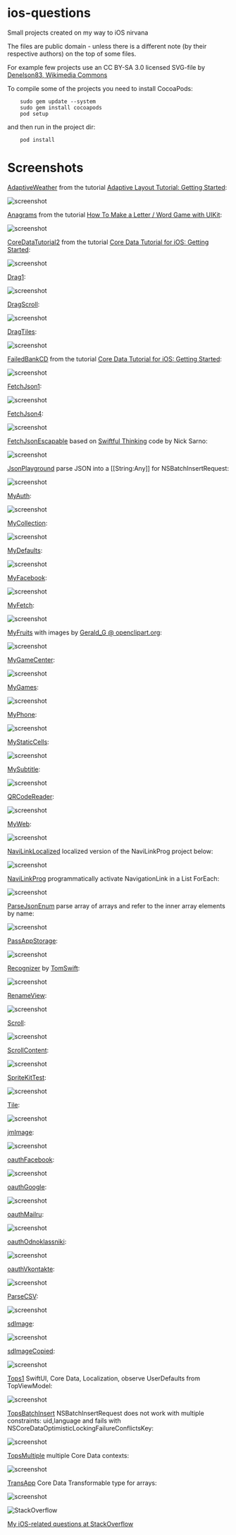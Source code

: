 ios-questions
==========

Small projects created on my way to iOS nirvana

The files are public domain - unless there is a different note (by their respective authors) on the top of some files.

For example few projects use an CC BY-SA 3.0 licensed SVG-file by 
[Denelson83, Wikimedia Commons](http://en.wikipedia.org/wiki/File:Blank_Scrabble_board_with_coordinates.svg)

To compile some of the projects you need to install CocoaPods:

        sudo gem update --system
        sudo gem install cocoapods
        pod setup

and then run in the project dir:

        pod install

Screenshots
==========

[AdaptiveWeather](https://github.com/afarber/ios-questions/tree/master/AdaptiveWeather) from the tutorial [Adaptive Layout Tutorial: Getting Started](http://www.raywenderlich.com/83276/beginning-adaptive-layout-tutorial):

![screenshot](https://raw.github.com/afarber/ios-questions/master/AdaptiveWeather/screenshot.png)


[Anagrams](https://github.com/afarber/ios-questions/tree/master/Anagrams) from the tutorial [How To Make a Letter / Word Game with UIKit](http://www.raywenderlich.com/33804/how-to-make-a-letterword-game-with-uikit-part-1):

![screenshot](https://raw.github.com/afarber/ios-questions/master/Anagrams/screenshot.png)


[CoreDataTutorial2](https://github.com/afarber/ios-questions/tree/master/CoreDataTutorial2) from the tutorial [Core Data Tutorial for iOS: Getting Started](http://www.raywenderlich.com/934/core-data-tutorial-for-ios-getting-started):

![screenshot](https://raw.github.com/afarber/ios-questions/master/CoreDataTutorial2/screenshot.png)


[Drag1](https://github.com/afarber/ios-questions/tree/master/Drag1.playground):

![screenshot](https://raw.github.com/afarber/ios-questions/master/Drag1.png)


[DragScroll](https://github.com/afarber/ios-questions/tree/master/DragScroll):

![screenshot](https://raw.github.com/afarber/ios-questions/master/DragScroll/screenshot.png)


[DragTiles](https://github.com/afarber/ios-questions/tree/master/DragTiles):

![screenshot](https://raw.github.com/afarber/ios-questions/master/DragTiles/screenshot.png)


[FailedBankCD](https://github.com/afarber/ios-questions/tree/master/FailedBankCD) from the tutorial [Core Data Tutorial for iOS: Getting Started](http://www.raywenderlich.com/934/core-data-tutorial-for-ios-getting-started):

![screenshot](https://raw.github.com/afarber/ios-questions/master/FailedBankCD/screenshot.png)


[FetchJson1](https://github.com/afarber/ios-questions/tree/master/FetchJson1.playground):

![screenshot](https://raw.github.com/afarber/ios-questions/master/FetchJson1.png)


[FetchJson4](https://github.com/afarber/ios-questions/tree/master/FetchJson4):

![screenshot](https://raw.github.com/afarber/ios-questions/master/FetchJson4/screenshot.png)


[FetchJsonEscapable](https://github.com/afarber/ios-questions/tree/master/FetchJsonEscapable)
based on [Swiftful Thinking](https://github.com/SwiftfulThinking/SwiftUI-Continued-Learning) code by Nick Sarno:

![screenshot](https://raw.github.com/afarber/ios-questions/master/FetchJsonEscapable/screenshot.png)


[JsonPlayground](https://github.com/afarber/ios-questions/tree/master/JsonPlayground.playground) parse JSON into a [[String:Any]] for NSBatchInsertRequest:

![screenshot](https://raw.github.com/afarber/ios-questions/master/JsonPlayground.png)


[MyAuth](https://github.com/afarber/ios-questions/tree/master/MyAuth):

![screenshot](https://raw.github.com/afarber/ios-questions/master/MyAuth/screenshot.png)


[MyCollection](https://github.com/afarber/ios-questions/tree/master/MyCollection):

![screenshot](https://raw.github.com/afarber/ios-questions/master/MyCollection/screenshot.png)


[MyDefaults](https://github.com/afarber/ios-questions/tree/master/MyDefaults):

![screenshot](https://raw.github.com/afarber/ios-questions/master/MyDefaults/screenshot.png)


[MyFacebook](https://github.com/afarber/ios-questions/tree/master/MyFacebook):

![screenshot](https://raw.github.com/afarber/ios-questions/master/MyFacebook/screenshot.png)


[MyFetch](https://github.com/afarber/ios-questions/tree/master/MyFetch):

![screenshot](https://raw.github.com/afarber/ios-questions/master/MyFetch/screenshot.png)


[MyFruits](https://github.com/afarber/ios-questions/tree/master/MyFruits) with images by [Gerald_G @ openclipart.org](https://openclipart.org/user-detail/Gerald_G):

![screenshot](https://raw.github.com/afarber/ios-questions/master/MyFruits/screenshot.png)


[MyGameCenter](https://github.com/afarber/ios-questions/tree/master/MyGameCenter):

![screenshot](https://raw.github.com/afarber/ios-questions/master/MyGameCenter/screenshot.png)


[MyGames](https://github.com/afarber/ios-questions/tree/master/MyGames):

![screenshot](https://raw.github.com/afarber/ios-questions/master/MyGames/screenshot.png)


[MyPhone](https://github.com/afarber/ios-questions/tree/master/MyPhone):

![screenshot](https://raw.github.com/afarber/ios-questions/master/MyPhone/screenshot.png)


[MyStaticCells](https://github.com/afarber/ios-questions/tree/master/MyStaticCells):

![screenshot](https://raw.githubusercontent.com/afarber/ios-questions/master/MyStaticCells/screenshot.png)


[MySubtitle](https://github.com/afarber/ios-questions/tree/master/MySubtitle):

![screenshot](https://raw.githubusercontent.com/afarber/ios-questions/master/MySubtitle/screenshot.png)


[QRCodeReader](https://github.com/afarber/ios-questions/tree/master/QRCodeReader):

![screenshot](https://raw.github.com/afarber/ios-questions/master/QRCodeReader/screenshot.png)


[MyWeb](https://github.com/afarber/ios-questions/tree/master/MyWeb):

![screenshot](https://raw.github.com/afarber/ios-questions/master/MyWeb/screenshot.png)


[NaviLinkLocalized](https://github.com/afarber/ios-questions/tree/master/NaviLinkLocalized) localized version of the NaviLinkProg project below:

![screenshot](https://raw.github.com/afarber/ios-questions/master/NaviLinkLocalized/screenshot.png)


[NaviLinkProg](https://github.com/afarber/ios-questions/tree/master/NaviLinkProg) programmatically activate NavigationLink in a List ForEach:

![screenshot](https://raw.github.com/afarber/ios-questions/master/NaviLinkProg/screenshot.png)


[ParseJsonEnum](https://github.com/afarber/ios-questions/tree/master/ParseJsonEnum.playground) parse array of arrays and refer to the inner array elements by name:

![screenshot](https://raw.github.com/afarber/ios-questions/master/ParseJsonEnum.png)


[PassAppStorage](https://github.com/afarber/ios-questions/tree/master/PassAppStorage):

![screenshot](https://raw.github.com/afarber/ios-questions/master/PassAppStorage/screenshot.png)


[Recognizer](https://github.com/afarber/ios-questions/tree/master/Recognizer)
by [TomSwift](http://stackoverflow.com/users/291788/tomswift):

![screenshot](https://raw.github.com/afarber/ios-questions/master/Recognizer/screenshot.png)


[RenameView](https://github.com/afarber/ios-questions/tree/master/RenameView):

![screenshot](https://raw.github.com/afarber/ios-questions/master/RenameView/screenshot.png)


[Scroll](https://github.com/afarber/ios-questions/tree/master/Scroll):

![screenshot](https://raw.github.com/afarber/ios-questions/master/Scroll/screenshot.png)


[ScrollContent](https://github.com/afarber/ios-questions/tree/master/ScrollContent):

![screenshot](https://raw.github.com/afarber/ios-questions/master/ScrollContent/screenshot.png)


[SpriteKitTest](https://github.com/afarber/ios-questions/tree/master/SpriteKitTest):

![screenshot](https://raw.github.com/afarber/ios-questions/master/SpriteKitTest/screenshot.png)


[Tile](https://github.com/afarber/ios-questions/tree/master/Tile):

![screenshot](https://raw.github.com/afarber/ios-questions/master/Tile/screenshot.png)


[jmImage](https://github.com/afarber/ios-questions/tree/master/jmImage):

![screenshot](https://raw.github.com/afarber/ios-questions/master/jmImage/screenshot.png)


[oauthFacebook](https://github.com/afarber/ios-questions/tree/master/oauthFacebook):

![screenshot](https://raw.github.com/afarber/ios-questions/master/oauthFacebook/screenshot.png)


[oauthGoogle](https://github.com/afarber/ios-questions/tree/master/oauthGoogle):

![screenshot](https://raw.github.com/afarber/ios-questions/master/oauthGoogle/screenshot.png)


[oauthMailru](https://github.com/afarber/ios-questions/tree/master/oauthMailru):

![screenshot](https://raw.github.com/afarber/ios-questions/master/oauthMailru/screenshot.png)


[oauthOdnoklassniki](https://github.com/afarber/ios-questions/tree/master/oauthOdnoklassniki):

![screenshot](https://raw.github.com/afarber/ios-questions/master/oauthOdnoklassniki/screenshot.png)


[oauthVkontakte](https://github.com/afarber/ios-questions/tree/master/oauthVkontakte):

![screenshot](https://raw.github.com/afarber/ios-questions/master/oauthVkontakte/screenshot.png)


[ParseCSV](https://github.com/afarber/ios-questions/tree/master/ParseCSV):

![screenshot](https://raw.github.com/afarber/ios-questions/master/ParseCSV/screenshot.png)


[sdImage](https://github.com/afarber/ios-questions/tree/master/sdImage):

![screenshot](https://raw.github.com/afarber/ios-questions/master/sdImage/screenshot.png)


[sdImageCopied](https://github.com/afarber/ios-questions/tree/master/sdImageCopied):

![screenshot](https://raw.github.com/afarber/ios-questions/master/sdImageCopied/screenshot.png)


[Tops1](https://github.com/afarber/ios-questions/tree/master/Tops1) SwiftUI, Core Data, Localization, observe UserDefaults from TopViewModel:

![screenshot](https://raw.github.com/afarber/ios-questions/master/Tops1/screenshot.png)


[TopsBatchInsert](https://github.com/afarber/ios-questions/tree/master/TopsBatchInsert) NSBatchInsertRequest does not work with multiple constraints: uid,language and fails with NSCoreDataOptimisticLockingFailureConflictsKey:

![screenshot](https://raw.github.com/afarber/ios-questions/master/TopsBatchInsert/screenshot.png)


[TopsMultiple](https://github.com/afarber/ios-questions/tree/master/TopsMultiple) multiple Core Data contexts:

![screenshot](https://raw.github.com/afarber/ios-questions/master/TopsMultiple/screenshot.png)


[TransApp](https://github.com/afarber/ios-questions/tree/master/TransApp) Core Data Transformable type for arrays:

![screenshot](https://raw.github.com/afarber/ios-questions/master/TransApp/screenshot.png)


![StackOverflow](http://stackoverflow.com/users/flair/165071.png)

[My iOS-related questions at StackOverflow](http://stackoverflow.com/search?q=user:165071+[ios])

